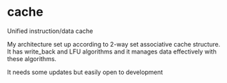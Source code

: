 # cache
Unified instruction/data cache

My architecture set up according to 2-way set associative cache structure. It has write_back and LFU algorithms and it manages data effectively with these algorithms. 

It needs some updates but easily open to development 

